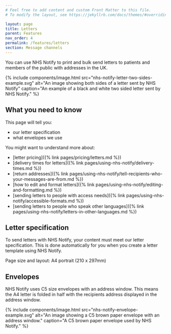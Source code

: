```yaml
---
# Feel free to add content and custom Front Matter to this file.
# To modify the layout, see https://jekyllrb.com/docs/themes/#overriding-theme-defaults

layout: page
title: Letters
parent: Features
nav_order: 4
permalink: /features/letters
section: Message channels
---
```


You can use NHS Notify to print and bulk send letters to patients and members of the public with addresses in the UK.

{% include components/image.html
    src="nhs-notify-letter-two-sides-example.svg"
    alt="An image showing both sides of a letter sent by NHS Notify"
    caption="An example of a black and white two sided letter sent by NHS Notify."
%}

## What you need to know

This page will tell you:

- our letter specification
- what envelopes we use

You might want to understand more about:

- [letter pricing]({% link pages/pricing/letters.md %})
- [delivery times for letters]({% link pages/using-nhs-notify/delivery-times.md %})
- [return addresses]({% link pages/using-nhs-notify/tell-recipients-who-your-messages-are-from.md %})
- [how to edit and format letters]({% link pages/using-nhs-notify/editing-and-formatting.md %})
- [sending letters to people with access needs]({% link pages/using-nhs-notify/accessible-formats.md %})
- [sending letters to people who speak other languages]({% link pages/using-nhs-notify/letters-in-other-languages.md %})

## Letter specification

To send letters with NHS Notify, your content must meet our letter specification. This is done automatically for you when you create a letter template using NHS Notify.

Page size and layout: A4 portrait (210 x 297mm)

## Envelopes

NHS Notify uses C5 size envelopes with an address window. This means the A4 letter is folded in half with the recipients address displayed in the address window.

{% include components/image.html
    src="nhs-notify-envelope-example.svg"
    alt="An image showing a C5 brown paper envelope with an address window."
    caption="A C5 brown paper envelope used by NHS Notify."
%}
